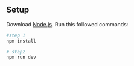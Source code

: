 ## Setup
Download [Node.js](https://nodejs.org/en/download/).
Run this followed commands:

``` bash
#step 1
npm install

# step2
npm run dev
